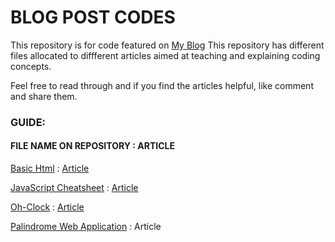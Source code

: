 # BLOG POST CODES

This repository is for code featured on [My Blog](https://medium.com/@daisykkirui)
This repository has different files allocated to diffferent articles aimed at teaching and explaining coding concepts. 

Feel free to read through and if you find the articles helpful, like comment and share them. 
 
### GUIDE:

#### FILE NAME ON REPOSITORY : ARTICLE        

[Basic Html](https://github.com/DaisyKirui/Blog-Post-Codes/tree/main/basic%20HTML) : [Article](https://medium.com/@daisykkirui/learning-web-development-online-93058b6fcdc8)

[JavaScript Cheatsheet](https://github.com/DaisyKirui/Blog-Post-Codes/tree/main/JavaScriptCheatsheet) : [Article](https://medium.com/@daisykkirui/javascript-in-a-nutshell-669dab5b6e78)

[Oh-Clock](https://github.com/DaisyKirui/Blog-Post-Codes/tree/main/oh-clock) : [Article](https://medium.com/@daisykkirui/building-a-real-time-clock-using-html-css-and-javascript-594f4763ff10)

[Palindrome Web Application](https://github.com/DaisyKirui/Blog-Post-Codes/tree/main/Palindrome%20WebApp) : Article